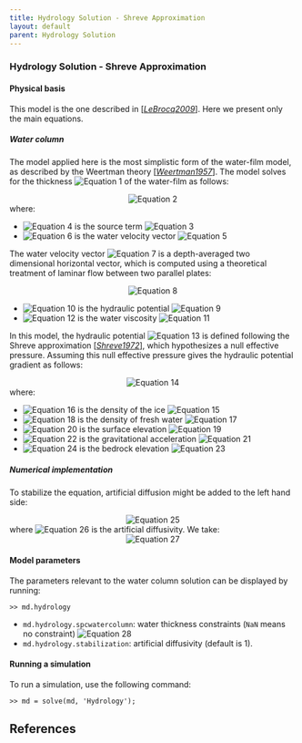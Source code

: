 ```yaml
---
title: Hydrology Solution - Shreve Approximation
layout: default
parent: Hydrology Solution
---
```


### Hydrology Solution - Shreve Approximation

#### Physical basis
This model is the one described in [<a href="#references">*LeBrocq2009*</a>]. Here we present only the main equations.

##### Water column
The model applied here is the most simplistic form of the water-film model, as described by the Weertman theory [<a href="#references">*Weertman1957*</a>]. The model solves for the thickness <img src="https://latex.codecogs.com/svg.latex?w" alt="Equation 1"> of the water-film as follows:

<div align="center"><img src="https://latex.codecogs.com/svg.latex?
\frac{\partial w}{\partial t}=S - \nabla \cdot {\bf u}_{w} w" alt="Equation 2"></div>
where:

- <img src="https://latex.codecogs.com/svg.latex?S" alt="Equation 4"> is the source term <img src="https://latex.codecogs.com/svg.latex?[m\,s^{-1}]" alt="Equation 3">
- <img src="https://latex.codecogs.com/svg.latex?{\bf u}_w" alt="Equation 6"> is the water velocity vector <img src="https://latex.codecogs.com/svg.latex?[m\,s^{-1}]" alt="Equation 5">

The water velocity vector <img src="https://latex.codecogs.com/svg.latex?{\bf u}_w" alt="Equation 7"> is a depth-averaged two dimensional horizontal vector, which is computed using a theoretical treatment of laminar flow between two parallel plates:

<div align="center"><img src="https://latex.codecogs.com/svg.latex?
{\bf u}_w = \frac{w^2}{12 \mu}\nabla \phi" alt="Equation 8"></div>

- <img src="https://latex.codecogs.com/svg.latex?\phi" alt="Equation 10"> is the hydraulic potential <img src="https://latex.codecogs.com/svg.latex?[Pa]" alt="Equation 9">
- <img src="https://latex.codecogs.com/svg.latex?\mu" alt="Equation 12"> is the water viscosity <img src="https://latex.codecogs.com/svg.latex?[Pa\,s]" alt="Equation 11">

In this model, the hydraulic potential <img src="https://latex.codecogs.com/svg.latex?\phi" alt="Equation 13"> is defined following the Shreve approximation [<a href="#references">*Shreve1972*</a>], which hypothesizes a null effective pressure. Assuming this null effective pressure gives the hydraulic potential gradient as follows:

<div align="center"><img src="https://latex.codecogs.com/svg.latex?
\nabla \phi=\rho_{ice} g \nabla s + \left(\rho_w - \rho_{ice}\right) g \nabla h" alt="Equation 14"></div>
where:

- <img src="https://latex.codecogs.com/svg.latex?\rho_{ice}" alt="Equation 16"> is the density of the ice <img src="https://latex.codecogs.com/svg.latex?[kg\,m^{-3}]" alt="Equation 15">
- <img src="https://latex.codecogs.com/svg.latex?\rho_w" alt="Equation 18"> is the density of fresh water <img src="https://latex.codecogs.com/svg.latex?[kg\,m^{-3}]" alt="Equation 17">
- <img src="https://latex.codecogs.com/svg.latex?s" alt="Equation 20"> is the surface elevation <img src="https://latex.codecogs.com/svg.latex?[m]" alt="Equation 19">
- <img src="https://latex.codecogs.com/svg.latex?g" alt="Equation 22"> is the gravitational acceleration <img src="https://latex.codecogs.com/svg.latex?[m\,s^{-2}]" alt="Equation 21">
- <img src="https://latex.codecogs.com/svg.latex?h" alt="Equation 24"> is the bedrock elevation <img src="https://latex.codecogs.com/svg.latex?[m]" alt="Equation 23">

##### Numerical implementation
To stabilize the equation, artificial diffusion might be added to the left hand side:

<div align="center"><img src="https://latex.codecogs.com/svg.latex?
\frac{\partial w}{\partial t} +{\color{red} \nabla \left(\mathfrak{D} \nabla w\right)} =S - \nabla \cdot {\bf u}_w w" alt="Equation 25"></div>
where <img src="https://latex.codecogs.com/svg.latex?\mathfrak{D}" alt="Equation 26"> is the artificial diffusivity. We take:

<div align="center"><img src="https://latex.codecogs.com/svg.latex?
\mathfrak{D} = \frac{h}{2}\left(\begin{array}{cc}\left|vx\right| & 0 \\\\0 & \left|vy\right|\end{array}\right)" alt="Equation 27"></div>

#### Model parameters
The parameters relevant to the water column solution can be displayed by running:
````
>> md.hydrology
````


- `md.hydrology.spcwatercolumn`: water thickness constraints (`NaN` means no constraint) <img src="https://latex.codecogs.com/svg.latex?[m]" alt="Equation 28">
- `md.hydrology.stabilization`: artificial diffusivity (default is 1).

#### Running a simulation
To run a simulation, use the following command:
````
>> md = solve(md, 'Hydrology');
````


## References
